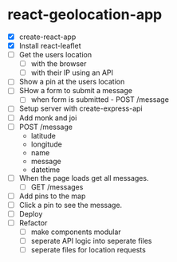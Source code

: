 # react-geolocation-app

- [x] create-react-app
- [x] Install react-leaflet
- [ ] Get the users location
  - [ ] with the browser
  - [ ] with their IP using an API
- [ ] Show a pin at the users location
- [ ] SHow a form to submit a message
  - [ ] when form is submitted - POST /message
- [ ] Setup server with create-express-api
- [ ] Add monk and joi
- [ ] POST /message
  - latitude
  - longitude
  - name
  - message
  - datetime
- [ ] When the page loads get all messages.
  - [ ] GET /messages
- [ ] Add pins to the map
- [ ] Click a pin to see the message.
- [ ] Deploy
- [ ] Refactor
  - [ ] make components modular
  - [ ] seperate API logic into seperate files
  - [ ] seperate files for location requests
